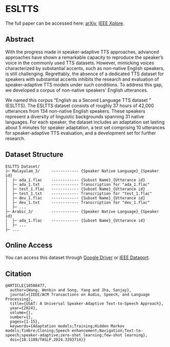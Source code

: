 # ESLTTS

The full paper can be accessed here: [arXiv](https://arxiv.org/abs/2404.18094), [IEEE Xplore](https://ieeexplore.ieee.org/document/10508477).

## Abstract

With the progress made in speaker-adaptive TTS approaches, advanced approaches have shown a remarkable capacity to reproduce the speaker’s voice in the commonly used TTS datasets. However, mimicking voices characterized by substantial accents, such as non-native English speakers, is still challenging.  Regrettably, the absence of a dedicated TTS dataset for speakers with substantial accents inhibits the research and evaluation of speaker-adaptive TTS models under such conditions. To address this gap, we developed a corpus of non-native speakers' English utterances.

We named this corpus “English as a Second Language TTS dataset ” (ESLTTS). The ESLTTS dataset consists of roughly 37 hours of 42,000 utterances from 134 non-native English speakers. These speakers represent a diversity of linguistic backgrounds spanning 31 native languages. For each speaker, the dataset includes an adaptation set lasting about 5 minutes for speaker adaptation, a test set comprising 10 utterances for speaker-adaptive TTS evaluation, and a development set for further research.

## Dataset Structure

```
ESLTTS Dataset/
├─ Malayalam_3/     ------------ {Speaker Native Language}_{Speaker id}
│  ├─ ada_1.flac    ------------ {Subset Name}_{Utterance id}
│  ├─ ada_1.txt     ------------ Transcription for "ada_1.flac"
│  ├─ test_1.flac   ------------ {Subset Name}_{Utterance id}
│  ├─ test_1.txt    ------------ Transcription for "test_1.flac"
│  ├─ dev_1.flac    ------------ {Subset Name}_{Utterance id}
│  ├─ dev_1.txt     ------------ Transcription for "dev_1.flac"
│  ├─ ...
├─ Arabic_3/        ------------ {Speaker Native Language}_{Speaker id}
│  ├─ ada_1.flac    ------------ {Subset Name}_{Utterance id}
│  ├─ ...
├─ ...
```

## Online Access
You can access this dataset through [Google Driver](https://drive.google.com/file/d/1ChQ_z-TxvKWNUbUMWnbyjM2VY3v2SKEi/view?usp=sharing) or [IEEE Dataport](http://ieee-dataport.org/documents/english-second-language-tts-esltts-dataset).

## Citation
```
@ARTICLE{10508477,
  author={Wang, Wenbin and Song, Yang and Jha, Sanjay},
  journal={IEEE/ACM Transactions on Audio, Speech, and Language Processing}, 
  title={USAT: A Universal Speaker-Adaptive Text-to-Speech Approach}, 
  year={2024},
  volume={},
  number={},
  pages={1-15},
  keywords={Adaptation models;Training;Hidden Markov models;Timbre;Cloning;Speech enhancement;Navigation;Text-to-speech;speaker-adaptive;zero-shot learning;few-shot learning},
  doi={10.1109/TASLP.2024.3393714}}

```
